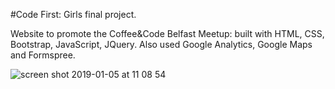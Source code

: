 #Code First: Girls final project. 

Website to promote the Coffee&Code Belfast Meetup: built with HTML, CSS, Bootstrap, JavaScript, JQuery. Also used Google Analytics, Google Maps and Formspree.

![screen shot 2019-01-05 at 11 08 54](https://user-images.githubusercontent.com/38971399/50723803-5cf53700-10da-11e9-8657-58cb2466ed9b.png)
